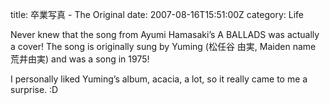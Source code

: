 title: 卒業写真 - The Original
date: 2007-08-16T15:51:00Z
category: Life

Never knew that the song from Ayumi Hamasaki’s A BALLADS was actually a cover! The song is originally sung by Yuming (松任谷 由実, Maiden name 荒井由実) and was a song in 1975!

I personally liked Yuming’s album, acacia, a lot, so it really came to me a surprise. :D
